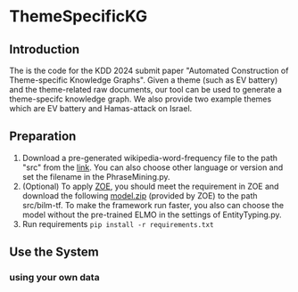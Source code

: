 # ThemeSpecificKG
## Introduction
The is the code for the KDD 2024 submit paper "Automated Construction of Theme-specific Knowledge Graphs". Given a theme (such as EV battery) and the theme-related raw documents, our tool can be used to generate a theme-specifc knowledge graph. We also provide two example themes which are EV battery and Hamas-attack on Israel.
## Preparation
1. Download a pre-generated wikipedia-word-frequency file to the path "src" from the [link](https://github.com/IlyaSemenov/wikipedia-word-frequency/blob/master/results/enwiki-2023-04-13.txt). You can also choose other language or version and set the filename in the PhraseMining.py.
2. (Optional) To apply [ZOE](https://github.com/CogComp/zoe/tree/master?tab=readme-ov-file), you should meet the requirement in ZOE and download the following [model.zip](https://cogcomp.seas.upenn.edu/Data/ccgPapersData/xzhou45/zoe/model.zip) (provided by ZOE) to the path src/bilm-tf. To make the framework run faster, you also can choose the model without the pre-trained ELMO in the settings of EntityTyping.py.
3. Run requirements `pip install -r requirements.txt`
## Use the System
### using your own data





